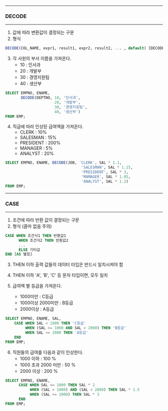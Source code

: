 -----
### DECODE
-----
1. 값에 따라 변환값이 결정되는 구문
2. 형식
```sql
DECODE(COL_NAME, expr1, result1, expr2, result2, ... , default) [DECODES]
```
3. 각 사원의 부서 이름을 가져온다.
   - 10 : 인사과
   - 20 : 개발부
   - 30 : 경영지원팀
   - 40 : 생산부
```sql
SELECT EMPNO, ENAME,
       DECODE(DEPTNO, 10, '인사과',
                      20, '개발부',
                      30, '경영지원팀',
                      40, '생산부')
FROM EMP;
```

4. 직급에 따라 인상된 급여액을 가져온다.
   - CLERK : 10%
   - SALESMAN : 15%
   - PRESIDENT : 200%
   - MANAGER : 5%
   - ANALYST : 20%

```sql
SELECT EMPNO, ENAME, DECODE(JOB, 'CLERK', SAL * 1.1,
                                  'SALESMAN', SAL * 1.15,
                                  'PRESIDENT', SAL * 3,
                                  'MAMAGER', SAL * 1.05,
                                  'ANALYST', SAL * 1.2)
FROM EMP;
```

-----
### CASE
-----
1. 조건에 따라 반환 값이 결정되는 구문
2. 형식 (콤마 없음 주의)
```sql
CASE WHEN 조건식1 THEN 반환값1
      WHEN 조건식2 THEN 반환값2
      ...
      ELSE 기타값
END [AS 별칭]
```
3. THEN 이하 출력 값들의 데이터 타입은 반드시 일치시켜야 함
4. THEN 이하 'A', 'B', 'C' 등 문자 타입이면, 모두 일치

5. 급여액 별 등급을 가져온다.
   - 1000미만 : C등급
   - 1000이상 2000미만 : B등급
   - 2000이상 : A등급
```sql
SELECT EMPNO, ENAME, SAL,
    CASE WHEN SAL < 1000 THEN 'C등급'
         WHEN (SAL >= 1000 AND SAL < 2000) THEN 'B등급'
         WHEN SAL >= 2000 THEN 'A등급'
    END
FROM EMP;
```

6. 직원들의 급여를 다음과 같이 인상한다.
   - 1000 이하 : 100 %
   - 1000 초과 2000 미만 : 50 %
   - 2000 이상 : 200 %
```sql
SELECT EMPNO, ENAME,
      CASE WHEN SAL <= 1000 THEN SAL * 2
           WHEN (SAL > 1000) AND (SAL < 2000) THEN SAL * 1.5
           WHEN (SAL >= 2000) THEN SAL * 3
      END
FROM EMP;
```
